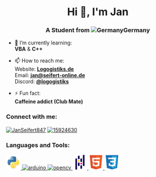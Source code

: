 <h1 align="center">Hi 👋, I'm Jan</h1>
<h3 align="center">A Student from <img src="https://images.emojiterra.com/google/noto-emoji/unicode-15/color/svg/1f1e9-1f1ea.svg" alt="Germany" height="20" width="20" />Germany</h3>

- 🌱 I’m currently learning: <br>**VBA** & **C++**

- 📫 How to reach me: <br>Website: **[Logogistiks.de](https://Logogistiks.de)**<br>Email: **jan@seifert-online.de**<br>Discord: **[@logogistiks](https://discordapp.com/users/757223025706795078)**

- ⚡ Fun fact: <br>**Caffeine addict (Club Mate)**

<h3 align="left">Connect with me:</h3>
<p align="left">
<a href="https://www.codewars.com/users/Logogistiks" target="blank"><img align="center" src="https://www.codewars.com/users/Logogistiks/badges/large" alt="JanSeifert847" /></a>
<a href="https://stackoverflow.com/users/15924630" target="blank"><img align="center" src="https://raw.githubusercontent.com/rahuldkjain/github-profile-readme-generator/master/src/images/icons/Social/stack-overflow.svg" alt="15924630" height="30" width="40" /></a>
</p>

<h3 align="left">Languages and Tools:</h3>
<p align="left">
<a href="https://www.python.org" target="Python" rel="noreferrer"> <img src="https://raw.githubusercontent.com/devicons/devicon/master/icons/python/python-original.svg" alt="python" width="40" height="40"/> </a>
<a href="https://www.arduino.cc/" target="_blank" rel="noreferrer"> <img src="https://cdn.worldvectorlogo.com/logos/arduino-1.svg" alt="arduino" width="40" height="40"/> </a>
<a href="https://opencv.org/" target="_blank" rel="noreferrer"> <img src="https://www.vectorlogo.zone/logos/opencv/opencv-icon.svg" alt="opencv" width="40" height="40"/> </a>
<a href="https://pandas.pydata.org/" target="_blank" rel="noreferrer"> <img src="https://raw.githubusercontent.com/devicons/devicon/2ae2a900d2f041da66e950e4d48052658d850630/icons/pandas/pandas-original.svg" alt="pandas" width="40" height="40"/> </a>
<a href="#" target=_blank" rel="noreferrer"> <img src="https://github.com/devicons/devicon/blob/master/icons/html5/html5-original.svg" alt="HTML" width="40" height="40"/> </a>
<a href="#" target=_blank" rel="noreferrer"> <img src="https://github.com/devicons/devicon/blob/master/icons/css3/css3-original.svg" alt="CSS" width="40" height="40"/> </a>
</p>
